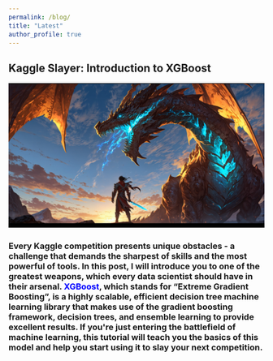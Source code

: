 ```yaml
---
permalink: /blog/
title: "Latest"
author_profile: true
---
```


## Kaggle Slayer: Introduction to XGBoost

![Dragon_Slayer](/images/dragon_slayer.png)

### Every Kaggle competition presents unique obstacles - a challenge that demands the sharpest of skills and the most powerful of tools. In this post, I will introduce you to one of the greatest weapons, which every data scientist should have in their arsenal. <span style="color:blue;">XGBoost</span>, which stands for “Extreme Gradient Boosting”, is a highly scalable, efficient decision tree machine learning library that makes use of the gradient boosting framework, decision trees, and ensemble learning to provide excellent results. If you're just entering the battlefield of machine learning, this tutorial will teach you the basics of this model and help you start using it to slay your next competition.

